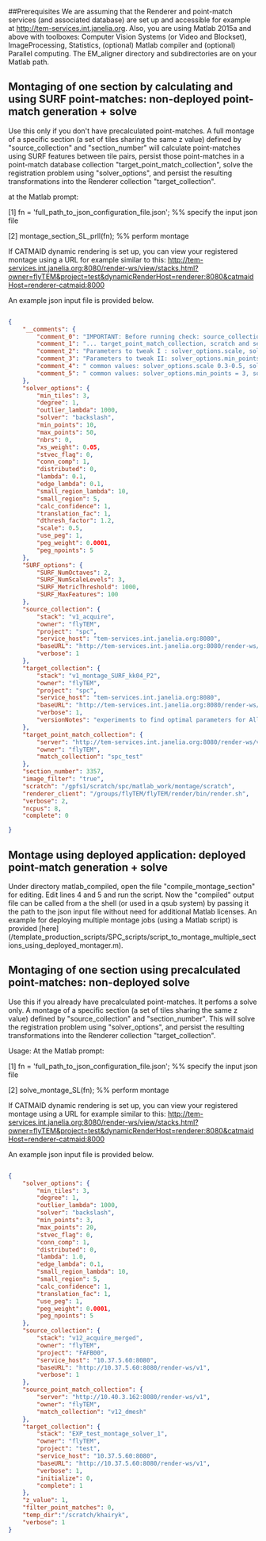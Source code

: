 ##Prerequisites
We are assuming that the Renderer and point-match services (and associated database) are set up and accessible for example at http://tem-services.int.janelia.org.
Also, you are using Matlab 2015a and above with toolboxes: Computer Vision Systems (or Video and Blockset), ImageProcessing, Statistics, (optional) Matlab compiler and (optional) Parallel computing. The EM_aligner directory and subdirectories are on your Matlab path.

## Montaging of one section by calculating and using SURF point-matches: non-deployed point-match generation + solve
Use this only if you don't have precalculated point-matches.
A full montage of a specific section (a set of tiles sharing the same z value) defined by "source_collection" and "section_number" will calculate point-matches using SURF features between tile pairs, persist those point-matches in a point-match database collection "target_point_match_collection", solve the registration problem using "solver_options", and persist the resulting transformations into the Renderer collection "target_collection". 

at the Matlab prompt:

[1] fn = 'full_path_to_json_configuration_file.json';  %% specify the input json file

[2] montage_section_SL_prll(fn); %% perform montage

If CATMAID dynamic rendering is set up, you can view your registered montage using a URL for example similar to this:
http://tem-services.int.janelia.org:8080/render-ws/view/stacks.html?owner=flyTEM&project=test&dynamicRenderHost=renderer:8080&catmaidHost=renderer-catmaid:8000



An example json input file is provided below.


```json

{
    "__comments": {
        "comment_0": "IMPORTANT: Before running check: source_collection, target_collection ...",
        "comment_1": "... target_point_match_collection, scratch and section_number",
        "comment_2": "Parameters to tweak I : solver_options.scale, solver_options.lambda",
        "comment_3": "Parameters to tweak II: solver_options.min_points, solver_options.max_points",
        "comment_4": " common values: solver_options.scale 0.3-0.5, solver_options.lambda = 0.0001 - 100",
        "comment_5": " common values: solver_options.min_points = 3, solver_options.max_points = 100"
    },
	"solver_options": {
		"min_tiles": 3,
		"degree": 1,
		"outlier_lambda": 1000,
		"solver": "backslash",
		"min_points": 10,
        "max_points": 50,
		"nbrs": 0,
		"xs_weight": 0.05,
		"stvec_flag": 0,
		"conn_comp": 1,
		"distributed": 0,
		"lambda": 0.1,
		"edge_lambda": 0.1,
		"small_region_lambda": 10,
		"small_region": 5,
		"calc_confidence": 1,
		"translation_fac": 1,
        "dthresh_factor": 1.2,
        "scale": 0.5,
        "use_peg": 1,
        "peg_weight": 0.0001,
        "peg_npoints": 5
	},
    "SURF_options": {
		"SURF_NumOctaves": 2,
		"SURF_NumScaleLevels": 3,
        "SURF_MetricThreshold": 1000,
        "SURF_MaxFeatures": 100
	},
	"source_collection": {
		"stack": "v1_acquire",
		"owner": "flyTEM",
		"project": "spc",
		"service_host": "tem-services.int.janelia.org:8080",
		"baseURL": "http://tem-services.int.janelia.org:8080/render-ws/v1",
		"verbose": 1
	},
	"target_collection": {
		"stack": "v1_montage_SURF_kk04_P2",
		"owner": "flyTEM",
		"project": "spc",
		"service_host": "tem-services.int.janelia.org:8080",
		"baseURL": "http://tem-services.int.janelia.org:8080/render-ws/v1",
		"verbose": 1,
        "versionNotes": "experiments to find optimal parameters for Allen dataset"
	},
	"target_point_match_collection": {
		"server": "http://tem-services.int.janelia.org:8080/render-ws/v1",
		"owner": "flyTEM",
		"match_collection": "spc_test"
	},
	"section_number": 3357,
    "image_filter": "true",
    "scratch": "/gpfs1/scratch/spc/matlab_work/montage/scratch",
    "renderer_client": "/groups/flyTEM/flyTEM/render/bin/render.sh",
	"verbose": 2,
    "ncpus": 8,
    "complete": 0

}

```
## Montage using deployed application: deployed point-match generation + solve
Under directory matlab_compiled, open the file "compile_montage_section" for editing.
Edit lines 4 and 5 and run the script.
Now the "compiled" output file can be called from a the shell (or used in a qsub system) by passing it the path to the json input file without need for additional Matlab licenses.
An example for deploying multiple montage jobs (using a Matlab script) is provided [here] (/template_production_scripts/SPC_scripts/script_to_montage_multiple_sections_using_deployed_montager.m).


## Montaging of one section using precalculated point-matches: non-deployed solve
Use this if you already have precalculated point-matches. It perfoms a solve only.
A montage of a specific section (a set of tiles sharing the same z value) defined by "source_collection" and "section_number". This will  solve the registration problem using "solver_options", and persist the resulting transformations into the Renderer collection "target_collection". 

Usage: At the Matlab prompt:

[1] fn = 'full_path_to_json_configuration_file.json';  %% specify the input json file

[2] solve_montage_SL(fn); %% perform montage

If CATMAID dynamic rendering is set up, you can view your registered montage using a URL for example similar to this:
http://tem-services.int.janelia.org:8080/render-ws/view/stacks.html?owner=flyTEM&project=test&dynamicRenderHost=renderer:8080&catmaidHost=renderer-catmaid:8000



An example json input file is provided below.


```json

{
	"solver_options": {
		"min_tiles": 3,
		"degree": 1,
		"outlier_lambda": 1000,
		"solver": "backslash",
		"min_points": 3,
        "max_points": 20,
		"stvec_flag": 0,
		"conn_comp": 1,
		"distributed": 0,
		"lambda": 1.0,
		"edge_lambda": 0.1,
		"small_region_lambda": 10,
		"small_region": 5,
		"calc_confidence": 1,
		"translation_fac": 1,
        "use_peg": 1,
        "peg_weight": 0.0001,
        "peg_npoints": 5
	},
	"source_collection": {
		"stack": "v12_acquire_merged",
		"owner": "flyTEM",
		"project": "FAFB00",
		"service_host": "10.37.5.60:8080",
		"baseURL": "http://10.37.5.60:8080/render-ws/v1",
		"verbose": 1
	},
	"source_point_match_collection": {
		"server": "http://10.40.3.162:8080/render-ws/v1",
		"owner": "flyTEM",
		"match_collection": "v12_dmesh"
	},
	"target_collection": {
		"stack": "EXP_test_montage_solver_1",
		"owner": "flyTEM",
		"project": "test",
		"service_host": "10.37.5.60:8080",
		"baseURL": "http://10.37.5.60:8080/render-ws/v1",
		"verbose": 1,
        "initialize": 0,
        "complete": 1
	},
	"z_value": 1,
    "filter_point_matches": 0,
    "temp_dir":"/scratch/khairyk",
	"verbose": 1
}

```


